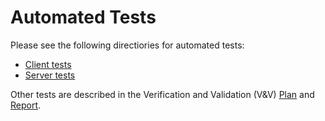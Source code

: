 # Automated Tests

Please see the following directiories for automated tests:
- [Client tests](https://github.com/PlutosCapstone/Plutos/tree/main/src/client/tests)
- [Server tests](https://github.com/PlutosCapstone/Plutos/tree/main/src/server/tests)

Other tests are described in the Verification and Validation (V&V) [Plan](https://github.com/PlutosCapstone/Plutos/tree/main/docs/VnVPlan) and [Report](https://github.com/PlutosCapstone/Plutos/tree/main/docs/VnVReport).
